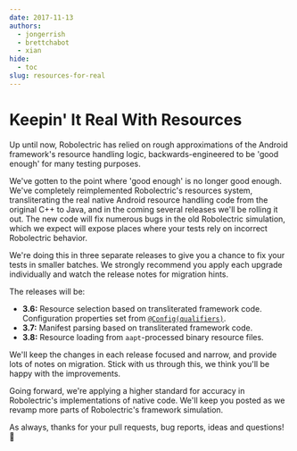 ```yaml
---
date: 2017-11-13
authors:
  - jongerrish
  - brettchabot
  - xian
hide:
  - toc
slug: resources-for-real
---
```


# Keepin' It Real With Resources

Up until now, Robolectric has relied on rough approximations of the Android framework's resource
handling logic, backwards-engineered to be 'good enough' for many testing purposes.

We've gotten to the point where 'good enough' is no longer good enough. We've completely
reimplemented Robolectric's resources system, transliterating the real native Android resource
handling code from the original C++ to Java, and in the coming several releases we'll be rolling it
out. The new code will fix numerous bugs in the old Robolectric simulation, which we expect will
expose places where your tests rely on incorrect Robolectric behavior.

We're doing this in three separate releases to give you a chance to fix your tests in smaller
batches. We strongly recommend you apply each upgrade individually and watch the release notes for
migration hints.

The releases will be:

- **3.6:** Resource selection based on transliterated framework code. Configuration properties set
  from [`@Config(qualifiers)`][config-annotation].
- **3.7:** Manifest parsing based on transliterated framework code.
- **3.8:** Resource loading from `aapt`-processed binary resource files.

We'll keep the changes in each release focused and narrow, and provide lots of notes on migration.
Stick with us through this, we think you'll be happy with the improvements.

Going forward, we're applying a higher standard for accuracy in Robolectric's implementations of
native code. We'll keep you posted as we revamp more parts of Robolectric's framework simulation.

As always, thanks for your pull requests, bug reports, ideas and questions! &#x1f4af;

[config-annotation]: ../../device-configuration.md
